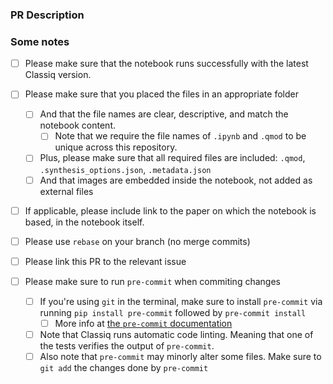 ### PR Description

<!-- Describe the PR's general purpose -->

### Some notes

- [ ] Please make sure that the notebook runs successfully with the latest Classiq version.

- [ ] Please make sure that you placed the files in an appropriate folder

  - [ ] And that the file names are clear, descriptive, and match the notebook content.
    - [ ] Note that we require the file names of `.ipynb` and `.qmod` to be unique across this repository.
  - [ ] Plus, please make sure that all required files are included: `.qmod`, `.synthesis_options.json`, `.metadata.json`
  - [ ] And that images are embedded inside the notebook, not added as external files

- [ ] If applicable, please include link to the paper on which the notebook is based, in the notebook itself.

- [ ] Please use `rebase` on your branch (no merge commits)
- [ ] Please link this PR to the relevant issue

- [ ] Please make sure to run `pre-commit` when commiting changes
  - [ ] If you're using `git` in the terminal, make sure to install `pre-commit` via running `pip install pre-commit` followed by `pre-commit install`
    - [ ] More info at [the `pre-commit` documentation](https://pre-commit.com/)
  - [ ] Note that Classiq runs automatic code linting. Meaning that one of the tests verifies the output of `pre-commit`.
  - [ ] Also note that `pre-commit` may minorly alter some files. Make sure to `git add` the changes done by `pre-commit`
